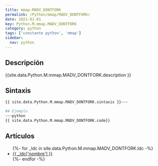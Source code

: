 ```yaml
---
title: mmap.MADV_DONTFORK
permalink: /Python/mmap/MADV_DONTFORK/
date: 2021-01-01
key: Python.M.mmap.MADV_DONTFORK
category: python
tags: ['constante python', 'mmap']
sidebar: 
  nav: python
---
```


## Descripción
{{site.data.Python.M.mmap.MADV_DONTFORK.description }}

## Sintaxis
~~~python
{{ site.data.Python.M.mmap.MADV_DONTFORK.sintaxis }}~~~

## Ejemplo
~~~python
{{ site.data.Python.M.mmap.MADV_DONTFORK.code}}
~~~

## Artículos
<ul>
{%- for _ldc in site.data.Python.M.mmap.MADV_DONTFORK.ldc -%}
   <li>
       <a href="{{_ldc['url'] }}">{{ _ldc['nombre'] }}</a>
   </li>
{%- endfor -%}
</ul>
